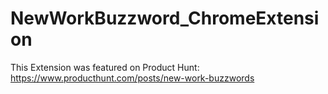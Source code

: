 # NewWorkBuzzword_ChromeExtension

This Extension was featured on Product Hunt: https://www.producthunt.com/posts/new-work-buzzwords
